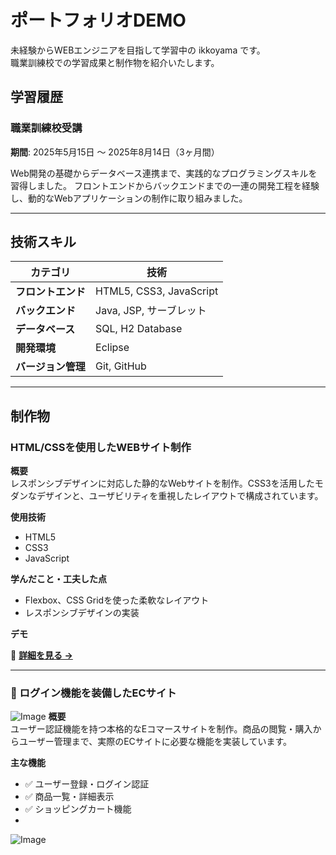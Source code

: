 # ポートフォリオDEMO

未経験からWEBエンジニアを目指して学習中の ikkoyama です。  
職業訓練校での学習成果と制作物を紹介いたします。

## 学習履歴

### 職業訓練校受講
**期間**: 2025年5月15日 ～ 2025年8月14日（3ヶ月間）

Web開発の基礎からデータベース連携まで、実践的なプログラミングスキルを習得しました。
フロントエンドからバックエンドまでの一連の開発工程を経験し、動的なWebアプリケーションの制作に取り組みました。

---

## 技術スキル

| カテゴリ | 技術 |
|----------|------|
| **フロントエンド** | HTML5, CSS3, JavaScript |
| **バックエンド** | Java, JSP, サーブレット |
| **データベース** | SQL, H2 Database |
| **開発環境** | Eclipse |
| **バージョン管理** | Git, GitHub |

---

## 制作物

### HTML/CSSを使用したWEBサイト制作



**概要**  
レスポンシブデザインに対応した静的なWebサイトを制作。CSS3を活用したモダンなデザインと、ユーザビリティを重視したレイアウトで構成されています。

**使用技術**
- HTML5
- CSS3
- JavaScript

**学んだこと・工夫した点**
- Flexbox、CSS Gridを使った柔軟なレイアウト
- レスポンシブデザインの実装

**デモ**  
<!-- ここにGIFまたはスクリーンショットを配置 -->
🔗 **[詳細を見る →](リンク先URL)**

---

### 🛒 ログイン機能を装備したECサイト
![Image](https://github.com/user-attachments/assets/886ea93a-73a9-4bb2-b454-3f7109bfea64)
**概要**  
ユーザー認証機能を持つ本格的なEコマースサイトを制作。商品の閲覧・購入からユーザー管理まで、実際のECサイトに必要な機能を実装しています。

**主な機能**
- ✅ ユーザー登録・ログイン認証
- ✅ 商品一覧・詳細表示
- ✅ ショッピングカート機能
-
![Image](https://github.com/user-attachments/assets/886ea93a-73a9-4bb2-b454-3f7109bfea64)
